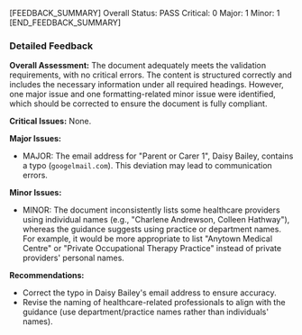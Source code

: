 [FEEDBACK_SUMMARY]
Overall Status: PASS
Critical: 0
Major: 1
Minor: 1
[END_FEEDBACK_SUMMARY]

### Detailed Feedback

**Overall Assessment:**
The document adequately meets the validation requirements, with no critical errors. The content is structured correctly and includes the necessary information under all required headings. However, one major issue and one formatting-related minor issue were identified, which should be corrected to ensure the document is fully compliant.

**Critical Issues:**
None.

**Major Issues:**
- MAJOR: The email address for "Parent or Carer 1", Daisy Bailey, contains a typo (`googelmail.com`). This deviation may lead to communication errors.

**Minor Issues:**
- MINOR: The document inconsistently lists some healthcare providers using individual names (e.g., "Charlene Andrewson, Colleen Hathway"), whereas the guidance suggests using practice or department names. For example, it would be more appropriate to list "Anytown Medical Centre" or "Private Occupational Therapy Practice" instead of private providers' personal names.

**Recommendations:**
- Correct the typo in Daisy Bailey's email address to ensure accuracy.
- Revise the naming of healthcare-related professionals to align with the guidance (use department/practice names rather than individuals' names).
